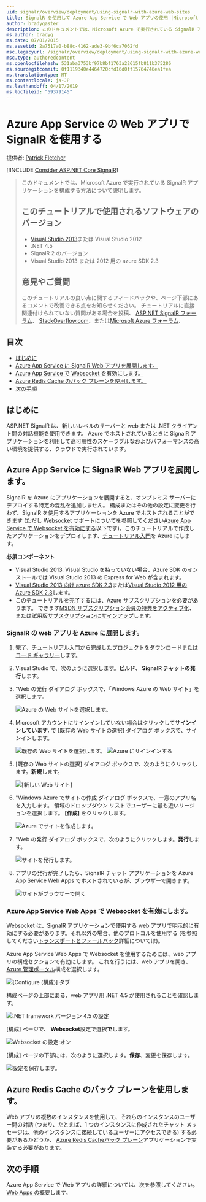 ```yaml
---
uid: signalr/overview/deployment/using-signalr-with-azure-web-sites
title: SignalR を使用して Azure App Service で Web アプリの使用 |Microsoft Docs
author: bradygaster
description: このドキュメントでは、Microsoft Azure で実行されている SignalR アプリケーションを構成する方法について説明します。 ソフトウェアのバージョンは、Visual Studio 2013 または Vis. チュートリアルで使用.
ms.author: bradyg
ms.date: 07/01/2015
ms.assetid: 2a7517a0-b88c-4162-ade3-9bf6ca7062fd
msc.legacyurl: /signalr/overview/deployment/using-signalr-with-azure-web-sites
msc.type: authoredcontent
ms.openlocfilehash: 531aba3753bf97b8bf1763a22615fb811b375286
ms.sourcegitcommit: 0f1119340e4464720cfd16d0ff15764746ea1fea
ms.translationtype: MT
ms.contentlocale: ja-JP
ms.lasthandoff: 04/17/2019
ms.locfileid: "59379145"
---
```

# <a name="using-signalr-with-web-apps-in-azure-app-service"></a>Azure App Service の Web アプリで SignalR を使用する

提供者: [Patrick Fletcher](https://github.com/pfletcher)

[!INCLUDE [Consider ASP.NET Core SignalR](~/includes/signalr/signalr-version-disambiguation.md)]

> このドキュメントでは、Microsoft Azure で実行されている SignalR アプリケーションを構成する方法について説明します。
>
> ## <a name="software-versions-used-in-the-tutorial"></a>このチュートリアルで使用されるソフトウェアのバージョン
>
>
> - [Visual Studio 2013](https://my.visualstudio.com/Downloads?q=visual%20studio%202013)または Visual Studio 2012
> - .NET 4.5
> - SignalR 2 のバージョン
> - Visual Studio 2013 または 2012 用の azure SDK 2.3
>
>
>
> ## <a name="questions-and-comments"></a>意見やご質問
>
> このチュートリアルの良い点に関するフィードバックや、ページ下部にあるコメントで改善できる点をお知らせください。 チュートリアルに直接関連付けられていない質問がある場合を投稿、 [ASP.NET SignalR フォーラム](https://forums.asp.net/1254.aspx/1?ASP+NET+SignalR)、 [StackOverflow.com](http://stackoverflow.com/)、または[Microsoft Azure フォーラム](https://social.msdn.microsoft.com/Forums/windowsazure/home?category=windowsazureplatform).


## <a name="table-of-contents"></a>目次

- [はじめに](#introduction)
- [Azure App Service に SignalR Web アプリを展開します。](#deploying)
- [Azure App Service で Websocket を有効にします。](#websocket)
- [Azure Redis Cache のバック プレーンを使用します。](#backplane)
- [次の手順](#nextsteps)

<a id="introduction"></a>
## <a name="introduction"></a>はじめに

ASP.NET SignalR は、新しいレベルのサーバーと web または .NET クライアント間の対話機能を使用できます。 Azure でホストされているときに SignalR アプリケーションを利用して高可用性のスケーラブルなおよびパフォーマンスの高い環境を提供する、クラウドで実行されています。

<a id="deploying"></a>
## <a name="deploying-a-signalr-web-app-to-azure-app-service"></a>Azure App Service に SignalR Web アプリを展開します。

SignalR を Azure にアプリケーションを展開すると、オンプレミス サーバーにデプロイする特定の混乱を追加しません。 構成またはその他の設定に変更を行わず、SignalR を使用するアプリケーションを Azure でホストされることができます (ただし Websocket サポートについてを参照してください[Azure App Service で Websocket を有効にする](#websocket)以下です)。このチュートリアルで作成したアプリケーションをデプロイします、[チュートリアル入門](../getting-started/tutorial-getting-started-with-signalr.md)を Azure にします。

**必須コンポーネント**

- Visual Studio 2013. Visual Studio を持っていない場合、Azure SDK のインストールでは Visual Studio 2013 の Express for Web が含まれます。
- [Visual Studio 2013 向け azure SDK 2.3](https://go.microsoft.com/fwlink/?linkid=324322&clcid=0x409)または[Visual Studio 2012 用の Azure SDK 2.3](https://go.microsoft.com/fwlink/p/?linkid=323511)します。
- このチュートリアルを完了するには、Azure サブスクリプションを必要があります。 できます[MSDN サブスクリプション会員の特典をアクティブ化](https://azure.microsoft.com/pricing/member-offers/msdn-benefits-details/)、または[試用版サブスクリプションにサインアップ](https://azure.microsoft.com/pricing/free-trial/)します。

### <a name="deploying-a-signalr-web-app-to-azure"></a>SignalR の web アプリを Azure に展開します。

1. 完了、[チュートリアル入門](../getting-started/tutorial-getting-started-with-signalr.md)から完成したプロジェクトをダウンロードまたは[コード ギャラリー](https://code.msdn.microsoft.com/SignalR-Getting-Started-b9d18aa9)します。
2. Visual Studio で、次のように選択します。**ビルド**、 **SignalR チャットの発行**します。
3. "Web の発行 ダイアログ ボックスで、「Windows Azure の Web サイト」を選択します。

    ![Azure の Web サイトを選択します。](using-signalr-with-azure-web-sites/_static/image1.png)
4. Microsoft アカウントにサインインしていない場合はクリックして**サインインしています.** で [既存の Web サイトの選択] ダイアログ ボックスで、サインインします。

    ![既存の Web サイトを選択します。](using-signalr-with-azure-web-sites/_static/image2.png)    ![Azure にサインインする](using-signalr-with-azure-web-sites/_static/image3.png)
5. [既存の Web サイトの選択] ダイアログ ボックスで、次のようにクリックします。**新規**します。

    ![[新しい Web サイト]](using-signalr-with-azure-web-sites/_static/image4.png)
6. "Windows Azure でサイトの作成 ダイアログ ボックスで、一意のアプリ名を入力します。 領域のドロップダウン リストでユーザーに最も近いリージョンを選択します。 **[作成]** をクリックします。

    ![Azure でサイトを作成します。](using-signalr-with-azure-web-sites/_static/image5.png)
7. "Web の発行 ダイアログ ボックスで、次のようにクリックします。**発行**します。

    ![サイトを発行します。](using-signalr-with-azure-web-sites/_static/image6.png)
8. アプリの発行が完了したら、SignalR チャット アプリケーションを Azure App Service Web Apps でホストされているが、ブラウザーで開きます。

    ![サイトがブラウザーで開く](using-signalr-with-azure-web-sites/_static/image7.png)

<a id="websocket"></a>
### <a name="enabling-websockets-on-azure-app-service-web-apps"></a>Azure App Service Web Apps で Websocket を有効にします。

Websocket は、SignalR アプリケーションで使用する web アプリで明示的に有効にする必要があります。それ以外の場合、他のプロトコルを使用する (を参照してください[トランスポートとフォールバック](../getting-started/introduction-to-signalr.md#transports)詳細については)。

Azure App Service Web Apps で Websocket を使用するためには、web アプリの構成セクションで有効にします。 これを行うには、web アプリを開き、 [Azure 管理ポータル](https://manage.windowsazure.com/)構成を選択します。

![[Configure (構成)] タブ](using-signalr-with-azure-web-sites/_static/image8.png)

構成ページの上部にある、web アプリ用 .NET 4.5 が使用されることを確認します。

![.NET framework バージョン 4.5 の設定](using-signalr-with-azure-web-sites/_static/image9.png)

[構成] ページで、 **Websocket**設定で選択**で**します。

![Websocket の設定:オン](using-signalr-with-azure-web-sites/_static/image10.png)

[構成] ページの下部には、次のように選択します。**保存**、変更を保存します。

![設定を保存します。](using-signalr-with-azure-web-sites/_static/image11.png)

<a id="backplane"></a>
## <a name="using-the-azure-redis-cache-backplane"></a>Azure Redis Cache のバック プレーンを使用します。

Web アプリの複数のインスタンスを使用して、それらのインスタンスのユーザー間の対話 (つまり、たとえば、1 つのインスタンスに作成されたチャット メッセージは、他のインスタンスに接続しているユーザーにアクセスできる) する必要があるかどうか、 [Azure Redis Cacheバック プレーン](../performance/scaleout-with-redis.md)アプリケーションで実装する必要があります。

<a id="nextsteps"></a>
## <a name="next-steps"></a>次の手順

Azure App Service で Web アプリの詳細については、次を参照してください。 [Web Apps の概要](https://azure.microsoft.com/documentation/articles/app-service-web-overview/)します。
